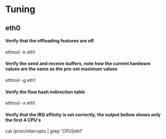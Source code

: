 # Tuning

## eth0

#### Verify that the offloading features are off

ethtool -k eth1

#### Verify the send and receive buffers, note how the current hardware values are the same as the pre-set maximum values

ethtool -g eth1

#### Verify the flow hash indirection table

ethtool -x eth1

#### Verify that the IRQ affinity is set correctly, the output bellow shows only the first 4 CPU's

cat /proc/interrupts | grep 'CPU\|eth1'
